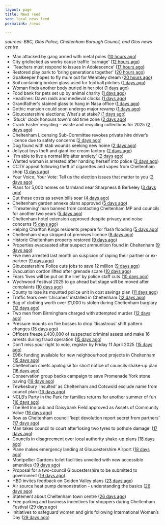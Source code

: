 ```yaml
---
layout: page
title: News Feed
seo: local news feed
permalink: /news

---
```


_sources: BBC, Glos Police, Cheltenham Borough Council, and Glos news centre_

<!-- news_marker starts -->
- Man attacked by gang armed with metal poles ([10 hours ago](https://www.bbc.com/news/articles/cj3xe562vk1o))
- City gridlocked as works cause traffic 'carnage' ([12 hours ago](https://www.bbc.com/news/articles/cvgpm33k2zzo))
- 'Teachers must respond to issues in Adolescence' ([17 hours ago](https://www.bbc.com/news/articles/cyvq7qqrvy0o))
- Restored play park to 'bring generations together' ([20 hours ago](https://www.bbc.com/news/articles/ckgemkgryl9o))
- Goalkeeper hopes to fly mum out for Wembley dream ([20 hours ago](https://www.bbc.com/news/articles/cd02e2pymjyo))
- Soil containing broken glass used for football pitches ([1 days ago](https://www.bbc.com/news/articles/cly52n7l3ryo))
- Woman finds another body buried in her plot ([1 days ago](https://www.bbc.com/news/articles/cq80q7kj3k3o))
- Food bank for pets set up by animal charity ([1 days ago](https://www.bbc.com/news/articles/c15v338xdqqo))
- Headlines: Dawn raids and medieval clocks ([1 days ago](https://www.bbc.com/news/articles/c4g9l7dvkzdo))
- Grandfather's stained glass to hang in Nasa office ([1 days ago](https://www.bbc.com/news/articles/cly5v53e144o))
- Gothic mansion could soon undergo major revamp ([1 days ago](https://www.bbc.com/news/articles/crldnw9rerzo))
- Gloucestershire elections: What's at stake? ([1 days ago](https://www.bbc.com/news/articles/c74323j87xqo))
- 'Stuck' clock honours town's old time zone ([2 days ago](https://www.bbc.com/news/articles/cvgqljz57l0o))
- Crack Easter recycling – waste and recycling collections for 2025 ([2 days ago](https://www.cheltenham.gov.uk/news/article/3002/crack_easter_recycling_%E2%80%93_waste_and_recycling_collections_for_2025))
- Cheltenham Licensing Sub-Committee revokes private hire driver’s licence due to safety concerns ([2 days ago](https://www.cheltenham.gov.uk/news/article/3001/cheltenham_licensing_sub-committee_revokes_private_hire_drivers_licence_due_to_safety_concerns))
- Dog found with stab wounds seeking new home ([2 days ago](https://www.bbc.com/news/articles/c1drp3g362zo))
- Jellycat toys theft and giant ice cream factory ([2 days ago](https://www.bbc.com/news/articles/cwy6g3dzn5no))
- 'I'm able to live a normal life after anxiety' ([2 days ago](https://www.bbc.com/news/articles/cq8yjng9vkeo))
- Wanted woman is arrested after handing herself into police ([3 days ago](https://gloucesternewscentre.co.uk/wanted-woman-is-arrested-after-handing-herself-into-police/))
- CCTV appeal following theft of cigarettes and vapes from Cheltenham shop ([3 days ago](https://gloucesternewscentre.co.uk/cctv-appeal-following-theft-of-cigarettes-and-vapes-from-cheltenham-shop/))
- Your Voice, Your Vote: Tell us the election issues that matter to you ([3 days ago](https://www.bbc.com/news/articles/cz440j1x4xno))
- Plans for 5,000 homes on farmland near Sharpness & Berkeley ([3 days ago](https://www.bbc.co.uk/sounds/play/p0l1v3k3))
- Cut those costs as seven bills soar ([4 days ago](https://www.bbc.co.uk/sounds/play/p0l1mstk))
- Cheltenham garden annexe plans approved ([5 days ago](https://gloucesternewscentre.co.uk/cheltenham-garden-annexe-plans-approved/))
- ‘Threatening’ man banned from contacting Cheltenham MP and councils for another two years ([5 days ago](https://gloucesternewscentre.co.uk/threatening-man-banned-from-contacting-cheltenham-mp-and-councils-for-another-two-years/))
- Cheltenham hotel extension approved despite privacy and noise concerns ([5 days ago](https://gloucesternewscentre.co.uk/cheltenham-hotel-extension-approved-despite-privacy-and-noise-concerns/))
- Helping Charlton Kings residents prepare for flash flooding ([5 days ago](https://www.cheltenham.gov.uk/news/article/3000/helping_charlton_kings_residents_prepare_for_flash_flooding))
- Cheltenham shop stripped of premises licence ([8 days ago](https://gloucesternewscentre.co.uk/cheltenham-shop-stripped-of-premises-licence/))
- Historic Cheltenham property restored ([9 days ago](https://gloucesternewscentre.co.uk/historic-cheltenham-property-restored/))
- Properties evacauated after suspect ammunition found in Cheltenham ([9 days ago](https://gloucesternewscentre.co.uk/propeties-evacauated-after-suspect-ammuintion-found-in-cheltenham/))
- Five men arrested last month on suspicion of raping their partner or ex-partner ([9 days ago](https://gloucesternewscentre.co.uk/five-men-arrested-last-month-on-suspicion-of-raping-their-partner-or-ex-partner/))
- Gloucestershire Police cuts jobs to save 12 million ([9 days ago](https://www.bbc.co.uk/sounds/play/p0l0mzhx))
- Evacuation cordon lifted after grenade scare ([10 days ago](https://gloucesternewscentre.co.uk/evacuation-cordon-lifted-after-grenade-scare/))
- Fears ‘lives will be put on the line’ by police staff cuts ([10 days ago](https://gloucesternewscentre.co.uk/fears-lives-will-be-put-on-the-line-by-police-staff-cuts/))
- Wychwood Festival 2025 to go ahead but stage will be moved after complaints ([10 days ago](https://gloucesternewscentre.co.uk/wychwood-festival-2025-to-go-ahead-but-stage-will-be-moved-after-complaints/))
- County to lose its mounted police unit in cost savings plan ([11 days ago](https://gloucesternewscentre.co.uk/county-to-lose-its-mounted-police-unit-in-cost-savings-plan/))
- Traffic fears over ‘chicanes’ installed in Cheltenham ([12 days ago](https://gloucesternewscentre.co.uk/traffic-fears-over-chicanes-installed-in-cheltenham/))
- Bag of clothing worth over £1,000 is stolen during Cheltenham burglary ([12 days ago](https://gloucesternewscentre.co.uk/bag-of-clothing-worth-over-1000-is-stolen-during-cheltenham-burglary/))
- Two men from Birmingham charged with attempted murder ([12 days ago](https://gloucesternewscentre.co.uk/two-men-from-birmingham-charged-with-attempted-murder/))
- Pressure mounts on fire bosses to drop ‘disastrous’ shift pattern changes ([15 days ago](https://gloucesternewscentre.co.uk/pressure-mounts-on-fire-bosses-to-drop-disastrous-shift-pattern-changes/))
- Officers freeze £400,000 of suspected criminal assets and make 16 arrests during fraud operation ([15 days ago](https://gloucesternewscentre.co.uk/officers-freeze-400000-of-suspected-criminal-assets-and-make-16-arrests-during-fraud-operation/))
- Don’t miss your right to vote, register by Friday 11 April 2025 ([15 days ago](https://www.cheltenham.gov.uk/news/article/2999/dont_miss_your_right_to_vote_register_by_friday_11_april_2025))
- £96k funding available for new neighbourhood projects in Cheltenham ([15 days ago](https://www.cheltenham.gov.uk/news/article/2998/96k_funding_available_for_new_neighbourhood_projects_in_cheltenham))
- Cheltenham chiefs apologise for short notice of councils shake-up plan ([16 days ago](https://gloucesternewscentre.co.uk/cheltenham-chiefs-apologise-for-short-notice-of-councils-shake-up-plan/))
- Conservation group backs campaign to save Promenade York stone paving ([16 days ago](https://gloucesternewscentre.co.uk/conservation-group-backs-campaign-to-save-promenade-york-stone-paving/))
- Tewkesbury ‘insulted’ as Cheltenham and Cotswold exclude name from council plan ([16 days ago](https://gloucesternewscentre.co.uk/tewkesbury-insulted-as-cheltenham-and-cotswold-exclude-name-from-council-plan/))
- NCLB’s Party in the Park for families returns for another summer of fun ([16 days ago](https://www.cheltenham.gov.uk/news/article/2997/nclbs_party_in_the_park_for_families_returns_for_another_summer_of_fun))
- The Bell Inn pub and Daisybank Field approved as Assets of Community Value ([16 days ago](https://www.cheltenham.gov.uk/news/article/2996/the_bell_inn_pub_and_daisybank_field_approved_as_assets_of_community_value))
- Row as Cheltenham council ‘kept devolution report secret from partners’ ([17 days ago](https://gloucesternewscentre.co.uk/row-as-cheltenham-council-kept-devolution-report-secret-from-partners/))
- Man takes council to court after’losing two tyres to pothole damage’ ([17 days ago](https://gloucesternewscentre.co.uk/man-takes-council-to-court-afterlosing-two-tyres-to-pothole-damage/))
- Councils in disagreement over local authority shake-up plans ([18 days ago](https://gloucesternewscentre.co.uk/councils-in-disagreement-over-local-authority-shake-up-plans/))
- Plane makes emergency landing at Gloucestershire Airport ([18 days ago](https://gloucesternewscentre.co.uk/plane-makes-emergency-landing-at-gloucestershire-airport/))
- Montpellier Gardens toilet facilities unveiled with new accessible amenities ([19 days ago](https://www.cheltenham.gov.uk/news/article/2995/montpellier_gardens_toilet_facilities_unveiled_with_new_accessible_amenities))
- Proposal for a two-council Gloucestershire to be submitted to government ([19 days ago](https://www.cheltenham.gov.uk/news/article/2994/proposal_for_a_two-council_gloucestershire_to_be_submitted_to_government))
- HBD invites feedback on Golden Valley plans ([23 days ago](https://www.cheltenham.gov.uk/news/article/2993/hbd_invites_feedback_on_golden_valley_plans))
- Air source heat pump demonstration - understanding the basics ([26 days ago](https://www.cheltenham.gov.uk/news/article/2992/air_source_heat_pump_demonstration_-_understanding_the_basics))
- Statement about Cheltenham town centre ([26 days ago](https://www.cheltenham.gov.uk/news/article/2991/statement_about_cheltenham_town_centre))
- Free parking and business incentives for shoppers during Cheltenham Festival ([29 days ago](https://www.cheltenham.gov.uk/news/article/2990/free_parking_and_business_incentives_for_shoppers_during_cheltenham_festival))
- Initiatives to safeguard women and girls following International Women’s Day ([29 days ago](https://www.cheltenham.gov.uk/news/article/2989/initiatives_to_safeguard_women_and_girls_following_international_womens_day))

<!-- news_marker ends -->
